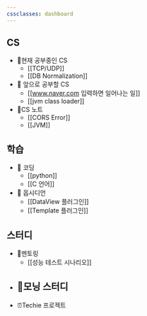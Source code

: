 ```yaml
---
cssclasses: dashboard
---
```


## CS
- 📗현재 공부중인 CS
	- [[TCP/UDP]]
	- [[DB Normalization]]
- 📕 앞으로 공부할 CS
	- [[www.naver.com 입력하면 일어나는 일]]
	- [[jvm class loader]]
-  📘CS 노트
	- [[CORS Error]]
	- [[JVM]]

## 학습
- 🥇 코딩
	- [[python]]
	- [[C 언어]]
- 🥈 옵시디언
	- [[DataView 플러그인]]
	- [[Template 플러그인]]


## 스터디

- 🔖멘토링
	- [[성능 테스트 시나리오]]
- 🧩모닝 스터디
	- 
- ⏰Techie 프로젝트